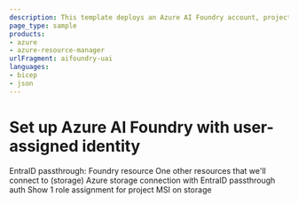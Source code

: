 ```yaml
---
description: This template deploys an Azure AI Foundry account, project, and model deployment with your User-Assigned Managed Identity.
page_type: sample
products:
- azure
- azure-resource-manager
urlFragment: aifoundry-uai
languages:
- bicep
- json
---
```

# Set up Azure AI Foundry with user-assigned identity

EntraID passthrough:
Foundry resource
One other resources that we'll connect to (storage)
Azure storage connection with EntraID passthrough auth
Show 1 role assignment for project MSI on storage